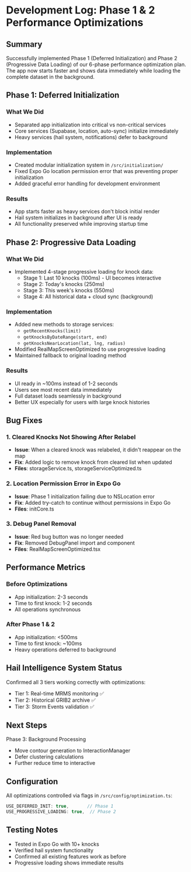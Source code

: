 # Development Log: Phase 1 & 2 Performance Optimizations

## Summary
Successfully implemented Phase 1 (Deferred Initialization) and Phase 2 (Progressive Data Loading) of our 6-phase performance optimization plan. The app now starts faster and shows data immediately while loading the complete dataset in the background.

## Phase 1: Deferred Initialization

### What We Did
- Separated app initialization into critical vs non-critical services
- Core services (Supabase, location, auto-sync) initialize immediately
- Heavy services (hail system, notifications) defer to background

### Implementation
- Created modular initialization system in `/src/initialization/`
- Fixed Expo Go location permission error that was preventing proper initialization
- Added graceful error handling for development environment

### Results
- App starts faster as heavy services don't block initial render
- Hail system initializes in background after UI is ready
- All functionality preserved while improving startup time

## Phase 2: Progressive Data Loading

### What We Did
- Implemented 4-stage progressive loading for knock data:
  - Stage 1: Last 10 knocks (100ms) - UI becomes interactive
  - Stage 2: Today's knocks (250ms)
  - Stage 3: This week's knocks (550ms)
  - Stage 4: All historical data + cloud sync (background)

### Implementation
- Added new methods to storage services:
  - `getRecentKnocks(limit)`
  - `getKnocksByDateRange(start, end)`
  - `getKnocksNearLocation(lat, lng, radius)`
- Modified RealMapScreenOptimized to use progressive loading
- Maintained fallback to original loading method

### Results
- UI ready in ~100ms instead of 1-2 seconds
- Users see most recent data immediately
- Full dataset loads seamlessly in background
- Better UX especially for users with large knock histories

## Bug Fixes

### 1. Cleared Knocks Not Showing After Relabel
- **Issue**: When a cleared knock was relabeled, it didn't reappear on the map
- **Fix**: Added logic to remove knock from cleared list when updated
- **Files**: storageService.ts, storageServiceOptimized.ts

### 2. Location Permission Error in Expo Go
- **Issue**: Phase 1 initialization failing due to NSLocation error
- **Fix**: Added try-catch to continue without permissions in Expo Go
- **Files**: initCore.ts

### 3. Debug Panel Removal
- **Issue**: Red bug button was no longer needed
- **Fix**: Removed DebugPanel import and component
- **Files**: RealMapScreenOptimized.tsx

## Performance Metrics

### Before Optimizations
- App initialization: 2-3 seconds
- Time to first knock: 1-2 seconds
- All operations synchronous

### After Phase 1 & 2
- App initialization: <500ms
- Time to first knock: ~100ms
- Heavy operations deferred to background

## Hail Intelligence System Status
Confirmed all 3 tiers working correctly with optimizations:
- Tier 1: Real-time MRMS monitoring ✅
- Tier 2: Historical GRIB2 archive ✅
- Tier 3: Storm Events validation ✅

## Next Steps
Phase 3: Background Processing
- Move contour generation to InteractionManager
- Defer clustering calculations
- Further reduce time to interactive

## Configuration
All optimizations controlled via flags in `/src/config/optimization.ts`:
```typescript
USE_DEFERRED_INIT: true,       // Phase 1
USE_PROGRESSIVE_LOADING: true,  // Phase 2
```

## Testing Notes
- Tested in Expo Go with 10+ knocks
- Verified hail system functionality
- Confirmed all existing features work as before
- Progressive loading shows immediate results